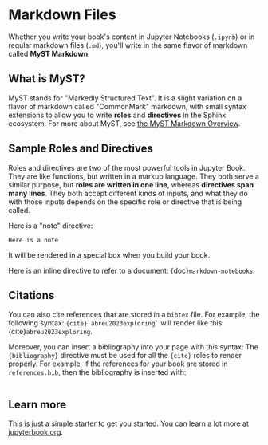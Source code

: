 # Markdown Files

Whether you write your book's content in Jupyter Notebooks (`.ipynb`) or
in regular markdown files (`.md`), you'll write in the same flavor of markdown called **MyST Markdown**. 

## What is MyST?

MyST stands for "Markedly Structured Text". It is a slight variation on a flavor of markdown called "CommonMark" markdown, with small syntax extensions to allow you to write **roles** and **directives** in the Sphinx ecosystem. For more about MyST, see [the MyST Markdown Overview](https://jupyterbook.org/content/myst.html).

## Sample Roles and Directives

Roles and directives are two of the most powerful tools in Jupyter Book. They are like functions, but written in a markup language. They both
serve a similar purpose, but **roles are written in one line**, whereas
**directives span many lines**. They both accept different kinds of inputs, and what they do with those inputs depends on the specific role or directive that is being called.

Here is a "note" directive:

```{note}
Here is a note
```

It will be rendered in a special box when you build your book.

Here is an inline directive to refer to a document: {doc}`markdown-notebooks`.


## Citations

You can also cite references that are stored in a `bibtex` file. For example,
the following syntax: `` {cite}`abreu2023exploring` `` will render like
this: {cite}`abreu2023exploring`.

Moreover, you can insert a bibliography into your page with this syntax:
The `{bibliography}` directive must be used for all the `{cite}` roles to
render properly.
For example, if the references for your book are stored in `references.bib`,
then the bibliography is inserted with:

```{bibliography}
```

## Learn more

This is just a simple starter to get you started.
You can learn a lot more at [jupyterbook.org](https://jupyterbook.org).
